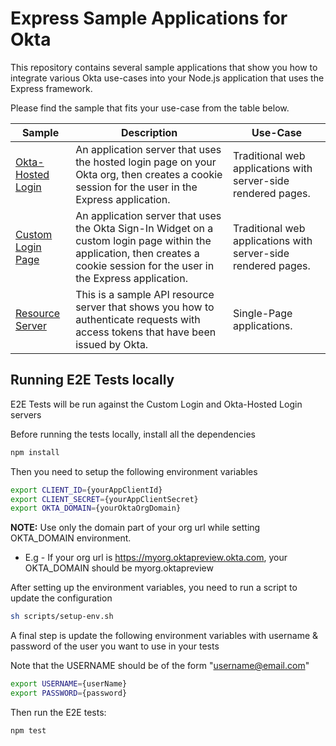 # Express Sample Applications for Okta

This repository contains several sample applications that show you how to integrate various Okta use-cases into your Node.js application that uses the Express framework.

Please find the sample that fits your use-case from the table below.

| Sample | Description | Use-Case |
|--------|-------------|----------|
| [Okta-Hosted Login](/okta-hosted-login) | An application server that uses the hosted login page on your Okta org, then creates a cookie session for the user in the Express application. | Traditional web applications with server-side rendered pages. |
| [Custom Login Page](/custom-login) | An application server that uses the Okta Sign-In Widget on a custom login page within the application, then creates a cookie session for the user in the Express application. | Traditional web applications with server-side rendered pages. |
| [Resource Server](/resource-server) | This is a sample API resource server that shows you how to authenticate requests with access tokens that have been issued by Okta. | Single-Page applications. |

## Running E2E Tests locally

E2E Tests will be run against the Custom Login and Okta-Hosted Login servers

Before running the tests locally, install all the dependencies
```bash
npm install
```
Then you need to setup the following environment variables

```bash
export CLIENT_ID={yourAppClientId}
export CLIENT_SECRET={yourAppClientSecret}
export OKTA_DOMAIN={yourOktaOrgDomain}
```

**NOTE:** Use only the domain part of your org url while setting OKTA_DOMAIN environment.

* E.g - If your org url is https://myorg.oktapreview.okta.com, your OKTA_DOMAIN should be myorg.oktapreview

After setting up the environment variables, you need to run a script to update the configuration

```bash
sh scripts/setup-env.sh
```
A final step is update the following environment variables with username & password of the user you want to use in your tests

Note that the USERNAME should be of the form "username@email.com"

```bash
export USERNAME={userName}
export PASSWORD={password}
```

Then run the E2E tests:

```bash
npm test
```
